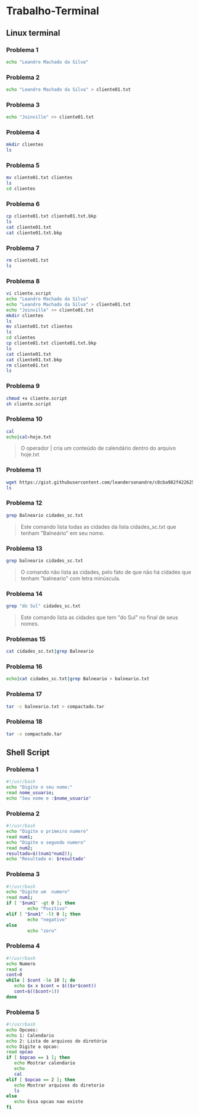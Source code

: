 # Trabalho-Terminal
## Linux terminal

### Problema 1
``` bash
echo "Leandro Machado da Silva"
```

### Problema 2
``` bash
echo "Leandro Machado da Silva" > cliente01.txt
```

### Problema 3
``` bash
echo "Joinville" >> cliente01.txt
```

### Problema 4
``` bash
mkdir clientes
ls
```

### Problema 5
``` bash
mv cliente01.txt clientes
ls
cd clientes
```

### Problema 6
``` bash
cp cliente01.txt cliente01.txt.bkp
ls
cat cliente01.txt
cat cliente01.txt.bkp
```
### Problema 7
```bash
rm cliente01.txt
ls
```
### Problema 8
```bash
vi cliente.script
echo "Leandro Machado da Silva"
echo "Leandro Machado da Silva" > cliente01.txt
echo "Joinville" >> cliente01.txt
mkdir clientes
ls
mv cliente01.txt clientes
ls
cd clientes
cp cliente01.txt cliente01.txt.bkp
ls
cat cliente01.txt
cat cliente01.txt.bkp
rm cliente01.txt
ls
```
### Problema 9
```bash
chmod +x cliente.script
sh cliente.script
```
### Problema 10
```bash
cal
echo|cal>hoje.txt
```
> O operador | cria um conteúdo de calendário dentro do arquivo hoje.txt

### Problema 11
```bash
wget https://gist.githubusercontent.com/leandersonandre/c8cba982f42262591be628e5397d1c3f/raw/bd13a3e13823708e477f99f9285f845b292714c6/cidades_sc.txt
ls
```

### Problema 12
```bash
grep Balneario cidades_sc.txt
```
> Este comando lista todas as cidades da lista cidades_sc.txt que tenham "Balneário" em seu nome.

### Problema 13
```bash
grep balneario cidades_sc.txt
```
> O comando não lista as cidades, pelo fato de que não há cidades que tenham "balneario" com letra minúscula.

### Problema 14
```bash
grep "do Sul" cidades_sc.txt
```
> Este comando lista as cidades que tem "do Sul" no final de seus nomes.

### Problemas 15
```bash
cat cidades_sc.txt|grep Balneario
```
### Problema 16
```bash
echo|cat cidades_sc.txt|grep Balneario > balneario.txt
```
### Problema 17
```bash
tar -c balneario.txt > compactado.tar
```

### Problema 18
```bash
tar -x compactado.tar
```
## Shell Script

### Problema 1
```bash
#!/usr/bash
echo "Digite o seu nome:"
read nome_usuario;
echo "Seu nome e :$nome_usuario"
```
### Problema 2
```bash
#!/usr/bash
echo "Digite o primeiro numero"
read num1;
echo "Digite o segundo numero"
read num2;
resultado=$((num1*num2));
echo "Resultado e: $resultado"
```
### Problema 3
```bash
#!/usr/bash
echo "Digite um  numero"
read num1;
if [ "$num1" -gt 0 ]; then
        echo "Positivo"
elif [ "$num1" -lt 0 ]; then
        echo "negativo"
else
        echo "zero"
```

### Problema 4
```bash
#!/usr/bash
echo Numero
read x
cont=0
while [ $cont -le 10 ]; do
   echo $x x $cont = $(($x*$cont))
   cont=$(($cont+1))
done
```
### Problema 5
```bash
#!/usr/bash
echo Opcoes:
echo 1: Calendario
echo 2: Lista de arquivos do diretório
echo Digite a opcao:
read opcao
if [ $opcao == 1 ]; then
   echo Mostrar calendario
   echo 
   cal
elif [ $opcao == 2 ]; then
   echo Mostrar arquivos do diretorio
   ls
else
   echo Essa opcao nao existe
fi
```
